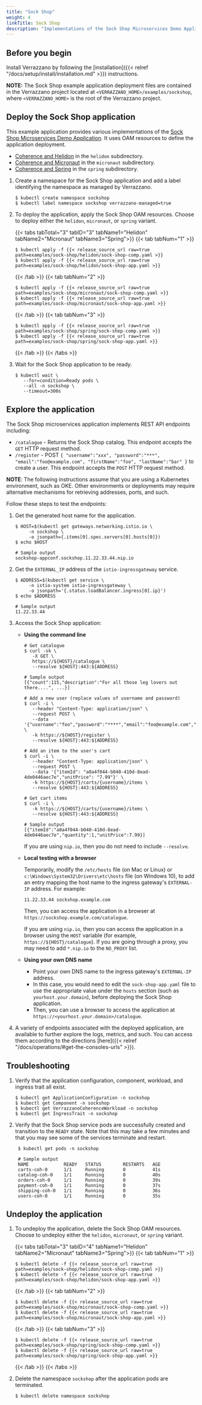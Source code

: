 ```yaml
---
title: "Sock Shop"
weight: 4
linkTitle: Sock Shop
description: "Implementations of the Sock Shop Microservices Demo Application"
---
```


## Before you begin

Install Verrazzano by following the [installation]({{< relref "/docs/setup/install/installation.md" >}}) instructions.

**NOTE:** The Sock Shop example application deployment files are contained in the Verrazzano project located at
`<VERRAZZANO_HOME>/examples/sockshop`, where `<VERRAZZANO_HOME>` is the root of the Verrazzano project.


## Deploy the Sock Shop application

This example application provides various implementations of the [Sock Shop Microservices Demo Application](https://microservices-demo.github.io/).
It uses OAM resources to define the application deployment.

* [Coherence and Helidon](https://github.com/oracle/coherence-helidon-sockshop-sample) in the `helidon` subdirectory.
* [Coherence and Micronaut](https://github.com/oracle/coherence-micronaut-sockshop-sample) in the `micronaut` subdirectory.
* [Coherence and Spring](https://github.com/oracle/coherence-spring-sockshop-sample) in the `spring` subdirectory.

1. Create a namespace for the Sock Shop application and add a label identifying the namespace as managed by Verrazzano.
   ```
   $ kubectl create namespace sockshop
   $ kubectl label namespace sockshop verrazzano-managed=true
   ```

1. To deploy the application, apply the Sock Shop OAM resources.  Choose to deploy either the `helidon`, `micronaut`, or `spring` variant.

   {{< tabs tabTotal="3" tabID="3" tabName1="Helidon" tabName2="Micronaut" tabName3="Spring">}}
   {{< tab tabNum="1" >}}
   <br>

   ```
   $ kubectl apply -f {{< release_source_url raw=true path=examples/sock-shop/helidon/sock-shop-comp.yaml >}}
   $ kubectl apply -f {{< release_source_url raw=true path=examples/sock-shop/helidon/sock-shop-app.yaml >}}
   ```
   {{< /tab >}}
   {{< tab tabNum="2" >}}
   <br>

   ```
   $ kubectl apply -f {{< release_source_url raw=true path=examples/sock-shop/micronaut/sock-shop-comp.yaml >}}
   $ kubectl apply -f {{< release_source_url raw=true path=examples/sock-shop/micronaut/sock-shop-app.yaml >}}
   ```
   {{< /tab >}}
   {{< tab tabNum="3" >}}
   <br>

   ```
   $ kubectl apply -f {{< release_source_url raw=true path=examples/sock-shop/spring/sock-shop-comp.yaml >}}
   $ kubectl apply -f {{< release_source_url raw=true path=examples/sock-shop/spring/sock-shop-app.yaml >}}
   ```
   {{< /tab >}}
   {{< /tabs >}}

1. Wait for the Sock Shop application to be ready.
   ```
   $ kubectl wait \
      --for=condition=Ready pods \
      --all -n sockshop \
      --timeout=300s
   ```


## Explore the application

The Sock Shop microservices application implements REST API endpoints including:

- `/catalogue` - Returns the Sock Shop catalog.
This endpoint accepts the `GET` HTTP request method.
- `/register` - POST `{
  "username":"xxx",
  "password":"***",
  "email":"foo@example.com",
  "firstName":"foo",
  "lastName":"bar"
}` to create a user. This
endpoint accepts the `POST` HTTP request method.

**NOTE**:  The following instructions assume that you are using a Kubernetes
environment, such as OKE.  Other environments or deployments may require alternative mechanisms for retrieving addresses,
ports, and such.

Follow these steps to test the endpoints:

1. Get the generated host name for the application.
   ```
   $ HOST=$(kubectl get gateways.networking.istio.io \
        -n sockshop \
        -o jsonpath={.items[0].spec.servers[0].hosts[0]})
   $ echo $HOST

   # Sample output
   sockshop-appconf.sockshop.11.22.33.44.nip.io
   ```

1. Get the `EXTERNAL_IP` address of the `istio-ingressgateway` service.
   ```
   $ ADDRESS=$(kubectl get service \
        -n istio-system istio-ingressgateway \
        -o jsonpath='{.status.loadBalancer.ingress[0].ip}')
   $ echo $ADDRESS

   # Sample output
   11.22.33.44
   ```   

1. Access the Sock Shop application:

   * **Using the command line**

     ```
     # Get catalogue
     $ curl -sk \
        -X GET \
        https://${HOST}/catalogue \
        --resolve ${HOST}:443:${ADDRESS}

     # Sample output
     [{"count":115,"description":"For all those leg lovers out there....", ...}]

     # Add a new user (replace values of username and password)
     $ curl -i \
        --header "Content-Type: application/json" \
        --request POST \
        --data '{"username":"foo","password":"****","email":"foo@example.com","firstName":"foo","lastName":"foo"}' \
        -k https://${HOST}/register \
        --resolve ${HOST}:443:${ADDRESS}

     # Add an item to the user's cart
     $ curl -i \
        --header "Content-Type: application/json" \
        --request POST \
        --data '{"itemId": "a0a4f044-b040-410d-8ead-4de0446aec7e","unitPrice": "7.99"}' \
        -k https://${HOST}/carts/{username}/items \
        --resolve ${HOST}:443:${ADDRESS}

     # Get cart items
     $ curl -i \
        -k https://${HOST}/carts/{username}/items \
        --resolve ${HOST}:443:${ADDRESS}

     # Sample output
     [{"itemId":"a0a4f044-b040-410d-8ead-4de0446aec7e","quantity":1,"unitPrice":7.99}]
     ```
     If you are using `nip.io`, then you do not need to include `--resolve`.

   * **Local testing with a browser**

     Temporarily, modify the `/etc/hosts` file (on Mac or Linux)
     or `c:\Windows\System32\Drivers\etc\hosts` file (on Windows 10),
     to add an entry mapping the host name to the ingress gateway's `EXTERNAL-IP` address.
     For example:
     ```
     11.22.33.44 sockshop.example.com
     ```
     Then, you can access the application in a browser at `https://sockshop.example.com/catalogue`.

     If you are using `nip.io`, then you can access the application in a browser using the `HOST` variable (for example, `https://${HOST}/catalogue`).  If you are going through a proxy, you may need to add `*.nip.io` to the `NO_PROXY` list.

   * **Using your own DNS name**

     * Point your own DNS name to the ingress gateway's `EXTERNAL-IP` address.
     * In this case, you would need to edit the `sock-shop-app.yaml` file
       to use the appropriate value under the `hosts` section (such as `yourhost.your.domain`),
       before deploying the Sock Shop application.
     * Then, you can use a browser to access the application at `https://<yourhost.your.domain>/catalogue`.

1. A variety of endpoints associated with the deployed application, are available to further explore the logs, metrics, and such.
You can access them according to the directions [here]({{< relref "/docs/operations/#get-the-consoles-urls" >}}).

## Troubleshooting

1. Verify that the application configuration, component, workload, and ingress trait all exist.
   ```
   $ kubectl get ApplicationConfiguration -n sockshop
   $ kubectl get Component -n sockshop
   $ kubectl get VerrazzanoCoherenceWorkload -n sockshop
   $ kubectl get IngressTrait -n sockshop
   ```   

1. Verify that the Sock Shop service pods are successfully created and transition to the `READY` state. Note that this may take a few minutes and that you may see some of the services terminate and restart.
   ```
    $ kubectl get pods -n sockshop

    # Sample output
    NAME             READY   STATUS        RESTARTS   AGE
    carts-coh-0      1/1     Running       0          41s
    catalog-coh-0    1/1     Running       0          40s
    orders-coh-0     1/1     Running       0          39s
    payment-coh-0    1/1     Running       0          37s
    shipping-coh-0   1/1     Running       0          36s
    users-coh-0      1/1     Running       0          35s
   ```
## Undeploy the application

1. To undeploy the application, delete the Sock Shop OAM resources.  Choose to undeploy either the `helidon`, `micronaut`, or `spring` variant.

   {{< tabs tabTotal="3" tabID="4" tabName1="Helidon" tabName2="Micronaut" tabName3="Spring">}}
   {{< tab tabNum="1" >}}
   <br>

   ```
   $ kubectl delete -f {{< release_source_url raw=true path=examples/sock-shop/helidon/sock-shop-comp.yaml >}}
   $ kubectl delete -f {{< release_source_url raw=true path=examples/sock-shop/helidon/sock-shop-app.yaml >}}
   ```
   {{< /tab >}}
   {{< tab tabNum="2" >}}
   <br>

   ```
   $ kubectl delete -f {{< release_source_url raw=true path=examples/sock-shop/micronaut/sock-shop-comp.yaml >}}
   $ kubectl delete -f {{< release_source_url raw=true path=examples/sock-shop/micronaut/sock-shop-app.yaml >}}
   ```
   {{< /tab >}}
   {{< tab tabNum="3" >}}
   <br>

   ```
   $ kubectl delete -f {{< release_source_url raw=true path=examples/sock-shop/spring/sock-shop-comp.yaml >}}
   $ kubectl delete -f {{< release_source_url raw=true path=examples/sock-shop/spring/sock-shop-app.yaml >}}
   ```
   {{< /tab >}}
   {{< /tabs >}}

2. Delete the namespace `sockshop` after the application pods are terminated.
   ```
   $ kubectl delete namespace sockshop
   ```
